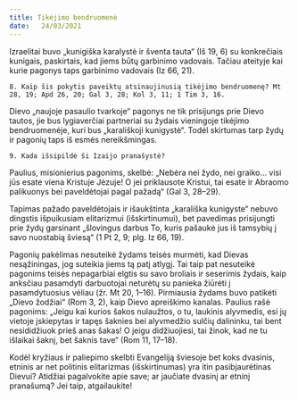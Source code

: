 ```yaml
---
title: Tikėjimo bendruomenė 
date:   24/03/2021
---
```


Izraelitai buvo „kunigiška karalystė ir šventa tauta“ (Iš 19, 6) su konkrečiais kunigais, paskirtais, kad jiems būtų garbinimo vadovais. Tačiau ateityje kai kurie pagonys taps garbinimo vadovais (Iz 66, 21).

`8. Kaip šis pokytis paveiktų atsinaujinusią tikėjimo bendruomenę? Mt 28, 19; Apd 26, 20; Gal 3, 28; Kol 3, 11; 1 Tim 3, 16.`
														
Dievo „naujoje pasaulio tvarkoje“ pagonys ne tik prisijungs prie Dievo tautos, jie bus lygiaverčiai partneriai su žydais vieningoje tikėjimo bendruomenėje, kuri bus „karališkoji kunigystė“. Todėl skirtumas tarp žydų ir pagonių taps iš esmės nereikšmingas.

`9. Kada išsipildė ši Izaijo pranašystė?`

Paulius, misionierius pagonims, skelbė: „Nebėra nei žydo, nei graiko... visi jūs esate viena Kristuje Jėzuje! O jei priklausote Kristui, tai esate ir Abraomo palikuonys bei paveldėtojai pagal pažadą“ (Gal 3, 28–29).

Tapimas pažado paveldėtojais ir išaukštinta „karališka kunigyste“ nebuvo dingstis išpuikusiam elitarizmui (išskirtinumui), bet pavedimas prisijungti prie žydų garsinant „šlovingus darbus To, kuris pašaukė jus iš tamsybių į savo nuostabią šviesą“ (1 Pt 2, 9; plg. Iz 66, 19).

Pagonių pakėlimas nesuteikė žydams teisės murmėti, kad Dievas nesąžiningas, jog suteikia jiems tą patį atlygį. Tai taip pat nesuteikė pagonims teisės nepagarbiai elgtis su savo broliais ir seserimis žydais, kaip anksčiau pasamdyti darbuotojai neturėtų su panieka žiūrėti į pasamdytuosius vėliau (žr. Mt 20, 1–16). Pirmiausia žydams buvo patikėti „Dievo žodžiai“ (Rom 3, 2), kaip Dievo apreiškimo kanalas. Paulius rašė pagonims: „Jeigu kai kurios šakos nulaužtos, o tu, laukinis alyvmedis, esi jų vietoje įskiepytas ir tapęs šaknies bei alyvmedžio sulčių dalininku, tai bent nesididžiuok prieš anas šakas! O jeigu didžiuojiesi, tai žinok, kad ne tu išlaikai šaknį, bet šaknis tave“ (Rom 11, 17–18).

Kodėl kryžiaus ir paliepimo skelbti Evangeliją šviesoje bet koks dvasinis, etninis ar net politinis elitarizmas (išskirtinumas) yra itin pasibjaurėtinas Dievui? Atidžiai pagalvokite apie save; ar jaučiate dvasinį ar etninį pranašumą? Jei taip, atgailaukite!